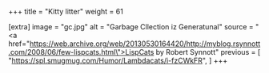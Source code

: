 +++
title = "Kitty litter"
weight = 61

[extra]
image = "gc.jpg"
alt = "Garbage Cllection iz Generatunal"
source = "<a href=\"https://web.archive.org/web/20130530164420/http://myblog.rsynnott.com/2008/06/few-lispcats.html\">LispCats</a> by Robert Synnott"
previous = [
  "https://spl.smugmug.com/Humor/Lambdacats/i-fzCWkFR",
]
+++
